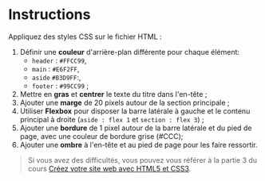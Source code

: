 # Instructions

Appliquez des styles CSS sur le fichier HTML :

1. Définir une **couleur** d'arrière-plan différente pour chaque élément:
   - `header` : `#FFCC99`,
   - `main` : `#E6F2FF`,
   - `aside` `#B3D9FF`:,
   - `footer` : `#99CC99` ;
2. Mettre en **gras** et **centrer** le texte du titre dans l'en-tête ;
3. Ajouter une **marge** de 20 pixels autour de la section principale ;
4. Utiliser **Flexbox** pour disposer la barre latérale à gauche et le contenu principal à droite (`aside : flex 1` et `section : flex 3`) ;
5. Ajouter une **bordure** de 1 pixel autour de la barre latérale et du pied de page, avec une couleur de bordure grise (#CCC);
6. Ajouter une **ombre** à l'en-tête et au pied de page pour les faire ressortir.

> Si vous avez des difficultés, vous pouvez vous référer à la partie 3 du cours [Créez votre site web avec HTML5 et CSS3](https://openclassrooms.com/fr/courses/1603881-creez-votre-site-web-avec-html5-et-css3/8061352-structurez-votre-page).

